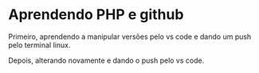 # Aprendendo PHP e github
Primeiro, aprendendo a manipular versões pelo vs code e dando um push pelo terminal linux.

Depois, alterando novamente e dando o push pelo vs code.